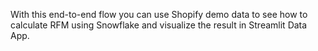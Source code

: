 With this end-to-end flow you can use Shopify demo data to see how to calculate RFM using Snowflake and visualize the result in Streamlit Data App.

